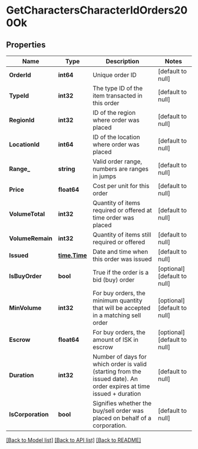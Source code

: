 # GetCharactersCharacterIdOrders200Ok

## Properties
Name | Type | Description | Notes
------------ | ------------- | ------------- | -------------
**OrderId** | **int64** | Unique order ID | [default to null]
**TypeId** | **int32** | The type ID of the item transacted in this order | [default to null]
**RegionId** | **int32** | ID of the region where order was placed | [default to null]
**LocationId** | **int64** | ID of the location where order was placed | [default to null]
**Range_** | **string** | Valid order range, numbers are ranges in jumps | [default to null]
**Price** | **float64** | Cost per unit for this order | [default to null]
**VolumeTotal** | **int32** | Quantity of items required or offered at time order was placed | [default to null]
**VolumeRemain** | **int32** | Quantity of items still required or offered | [default to null]
**Issued** | [**time.Time**](time.Time.md) | Date and time when this order was issued | [default to null]
**IsBuyOrder** | **bool** | True if the order is a bid (buy) order | [optional] [default to null]
**MinVolume** | **int32** | For buy orders, the minimum quantity that will be accepted in a matching sell order | [optional] [default to null]
**Escrow** | **float64** | For buy orders, the amount of ISK in escrow | [optional] [default to null]
**Duration** | **int32** | Number of days for which order is valid (starting from the issued date). An order expires at time issued + duration | [default to null]
**IsCorporation** | **bool** | Signifies whether the buy/sell order was placed on behalf of a corporation. | [default to null]

[[Back to Model list]](../README.md#documentation-for-models) [[Back to API list]](../README.md#documentation-for-api-endpoints) [[Back to README]](../README.md)



